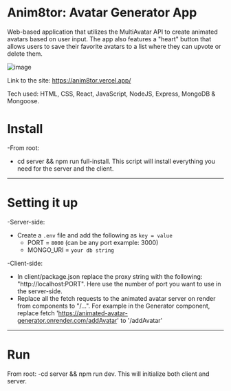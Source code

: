 # Anim8tor: Avatar Generator App

Web-based application that utilizes the MultiAvatar API to create animated avatars based on user input. The app also features a "heart" button that allows users to save their favorite avatars to a list where they can upvote or delete them.


![image](https://github.com/martincosimano/anim8tor-avatar-generator/assets/103332504/e5c8cf13-34b1-4b4f-a02d-944c320ccdcb)



Link to the site: https://anim8tor.vercel.app/

Tech used: HTML, CSS, React, JavaScript, NodeJS, Express, MongoDB & Mongoose.




# Install

-From root:
- cd server && npm run full-install. This script will install everything you need for the server and the client.

---

# Setting it up

-Server-side:
- Create a `.env` file and add the following as `key = value`
  - PORT = `8000` (can be any port example: 3000)
  - MONGO_URI = `your db string`

-Client-side:
- In client/package.json replace the proxy string with the following: "http://localhost:PORT". Here use the number of port you want to use in the server-side.
- Replace all the fetch requests to the animated avatar server on render from components to "/...". For example in the Generator component, replace fetch 'https://animated-avatar-generator.onrender.com/addAvatar' to '/addAvatar'
  
---


# Run

From root:
-cd server && npm run dev. This will initialize both client and server.
